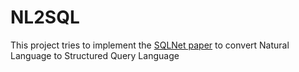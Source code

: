 # NL2SQL

This project tries to implement the [SQLNet paper](https://arxiv.org/abs/1711.04436) to convert Natural Language to Structured Query Language
